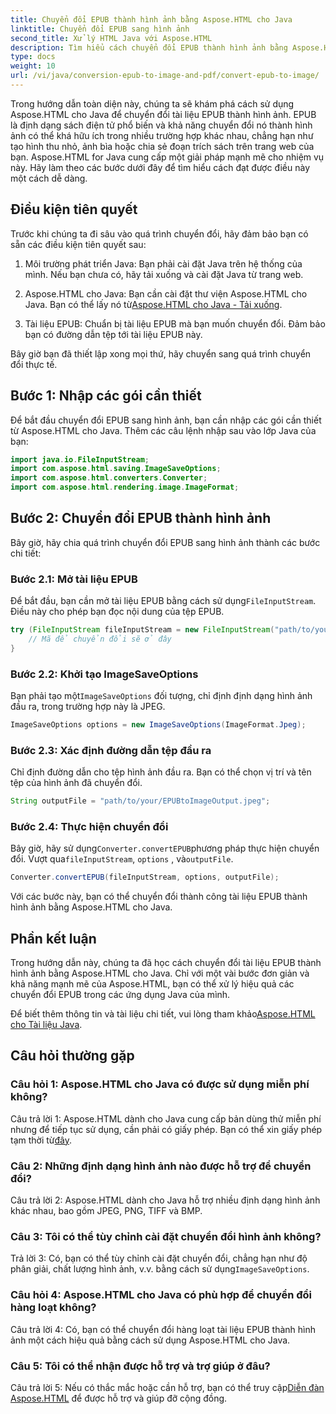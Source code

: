 ```yaml
---
title: Chuyển đổi EPUB thành hình ảnh bằng Aspose.HTML cho Java
linktitle: Chuyển đổi EPUB sang hình ảnh
second_title: Xử lý HTML Java với Aspose.HTML
description: Tìm hiểu cách chuyển đổi EPUB thành hình ảnh bằng Aspose.HTML cho Java. Hướng dẫn từng bước đơn giản để chuyển đổi hiệu quả.
type: docs
weight: 10
url: /vi/java/conversion-epub-to-image-and-pdf/convert-epub-to-image/
---
```

Trong hướng dẫn toàn diện này, chúng ta sẽ khám phá cách sử dụng Aspose.HTML cho Java để chuyển đổi tài liệu EPUB thành hình ảnh. EPUB là định dạng sách điện tử phổ biến và khả năng chuyển đổi nó thành hình ảnh có thể khá hữu ích trong nhiều trường hợp khác nhau, chẳng hạn như tạo hình thu nhỏ, ảnh bìa hoặc chia sẻ đoạn trích sách trên trang web của bạn. Aspose.HTML for Java cung cấp một giải pháp mạnh mẽ cho nhiệm vụ này. Hãy làm theo các bước dưới đây để tìm hiểu cách đạt được điều này một cách dễ dàng.

## Điều kiện tiên quyết

Trước khi chúng ta đi sâu vào quá trình chuyển đổi, hãy đảm bảo bạn có sẵn các điều kiện tiên quyết sau:

1. Môi trường phát triển Java: Bạn phải cài đặt Java trên hệ thống của mình. Nếu bạn chưa có, hãy tải xuống và cài đặt Java từ trang web.

2.  Aspose.HTML cho Java: Bạn cần cài đặt thư viện Aspose.HTML cho Java. Bạn có thể lấy nó từ[Aspose.HTML cho Java - Tải xuống](https://releases.aspose.com/html/java/).

3. Tài liệu EPUB: Chuẩn bị tài liệu EPUB mà bạn muốn chuyển đổi. Đảm bảo bạn có đường dẫn tệp tới tài liệu EPUB này.

Bây giờ bạn đã thiết lập xong mọi thứ, hãy chuyển sang quá trình chuyển đổi thực tế.

## Bước 1: Nhập các gói cần thiết

Để bắt đầu chuyển đổi EPUB sang hình ảnh, bạn cần nhập các gói cần thiết từ Aspose.HTML cho Java. Thêm các câu lệnh nhập sau vào lớp Java của bạn:

```java
import java.io.FileInputStream;
import com.aspose.html.saving.ImageSaveOptions;
import com.aspose.html.converters.Converter;
import com.aspose.html.rendering.image.ImageFormat;
```

## Bước 2: Chuyển đổi EPUB thành hình ảnh

Bây giờ, hãy chia quá trình chuyển đổi EPUB sang hình ảnh thành các bước chi tiết:

### Bước 2.1: Mở tài liệu EPUB

 Để bắt đầu, bạn cần mở tài liệu EPUB bằng cách sử dụng`FileInputStream`. Điều này cho phép bạn đọc nội dung của tệp EPUB.

```java
try (FileInputStream fileInputStream = new FileInputStream("path/to/your/input.epub")) {
    // Mã để chuyển đổi sẽ ở đây
}
```

### Bước 2.2: Khởi tạo ImageSaveOptions

 Bạn phải tạo một`ImageSaveOptions` đối tượng, chỉ định định dạng hình ảnh đầu ra, trong trường hợp này là JPEG.

```java
ImageSaveOptions options = new ImageSaveOptions(ImageFormat.Jpeg);
```

### Bước 2.3: Xác định đường dẫn tệp đầu ra

Chỉ định đường dẫn cho tệp hình ảnh đầu ra. Bạn có thể chọn vị trí và tên tệp của hình ảnh đã chuyển đổi.

```java
String outputFile = "path/to/your/EPUBtoImageOutput.jpeg";
```

### Bước 2.4: Thực hiện chuyển đổi

 Bây giờ, hãy sử dụng`Converter.convertEPUB`phương pháp thực hiện chuyển đổi. Vượt qua`fileInputStream`, `options` , và`outputFile`.

```java
Converter.convertEPUB(fileInputStream, options, outputFile);
```

Với các bước này, bạn có thể chuyển đổi thành công tài liệu EPUB thành hình ảnh bằng Aspose.HTML cho Java.

## Phần kết luận

Trong hướng dẫn này, chúng ta đã học cách chuyển đổi tài liệu EPUB thành hình ảnh bằng Aspose.HTML cho Java. Chỉ với một vài bước đơn giản và khả năng mạnh mẽ của Aspose.HTML, bạn có thể xử lý hiệu quả các chuyển đổi EPUB trong các ứng dụng Java của mình.

 Để biết thêm thông tin và tài liệu chi tiết, vui lòng tham khảo[Aspose.HTML cho Tài liệu Java](https://reference.aspose.com/html/java/).

## Câu hỏi thường gặp

### Câu hỏi 1: Aspose.HTML cho Java có được sử dụng miễn phí không?

 Câu trả lời 1: Aspose.HTML dành cho Java cung cấp bản dùng thử miễn phí nhưng để tiếp tục sử dụng, cần phải có giấy phép. Bạn có thể xin giấy phép tạm thời từ[đây](https://purchase.aspose.com/temporary-license/).

### Câu 2: Những định dạng hình ảnh nào được hỗ trợ để chuyển đổi?

Câu trả lời 2: Aspose.HTML dành cho Java hỗ trợ nhiều định dạng hình ảnh khác nhau, bao gồm JPEG, PNG, TIFF và BMP.

### Câu 3: Tôi có thể tùy chỉnh cài đặt chuyển đổi hình ảnh không?

 Trả lời 3: Có, bạn có thể tùy chỉnh cài đặt chuyển đổi, chẳng hạn như độ phân giải, chất lượng hình ảnh, v.v. bằng cách sử dụng`ImageSaveOptions`.

### Câu hỏi 4: Aspose.HTML cho Java có phù hợp để chuyển đổi hàng loạt không?

Câu trả lời 4: Có, bạn có thể chuyển đổi hàng loạt tài liệu EPUB thành hình ảnh một cách hiệu quả bằng cách sử dụng Aspose.HTML cho Java.

### Câu 5: Tôi có thể nhận được hỗ trợ và trợ giúp ở đâu?

 Câu trả lời 5: Nếu có thắc mắc hoặc cần hỗ trợ, bạn có thể truy cập[Diễn đàn Aspose.HTML](https://forum.aspose.com/) để được hỗ trợ và giúp đỡ cộng đồng.